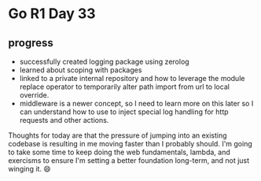 # Go R1 Day 33


## progress

- successfully created logging package using zerolog
- learned about scoping with packages
- linked to a private internal repository and how to leverage the module replace operator to temporarily alter path import from url to local override.
- middleware is a newer concept, so I need to learn more on this later so I can understand how to use to inject special log handling for http requests and other actions.

Thoughts for today are that the pressure of jumping into an existing codebase is resulting in me moving faster than I probably should.
I&#39;m going to take some time to keep doing the web fundamentals, lambda, and exercisms to ensure I&#39;m setting a better foundation long-term, and not just winging it. 😄

